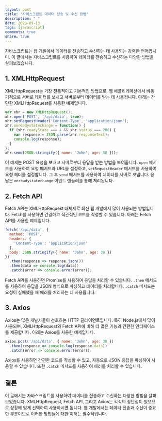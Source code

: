 ```yaml
---
layout: post
title: "자바스크립트 데이터 전송 및 수신 방법"
description: " "
date: 2023-09-10
tags: [javascript]
comments: true
share: true
---
```


자바스크립트는 웹 개발에서 데이터를 전송하고 수신하는 데 사용되는 강력한 언어입니다. 이 글에서는 자바스크립트를 사용하여 데이터를 전송하고 수신하는 다양한 방법을 살펴보겠습니다.

## 1. XMLHttpRequest

XMLHttpRequest는 가장 전통적이고 기본적인 방법으로, 웹 애플리케이션에서 비동기적으로 서버로 데이터를 보내고 서버로부터 데이터를 받는 데 사용됩니다. 아래는 간단한 XMLHttpRequest를 사용한 예제입니다.

```javascript
var xhr = new XMLHttpRequest();
xhr.open('POST', '/api/data', true);
xhr.setRequestHeader('Content-Type', 'application/json');
xhr.onreadystatechange = function() {
  if (xhr.readyState === 4 && xhr.status === 200) {
    var response = JSON.parse(xhr.responseText);
    console.log(response);
  }
};
xhr.send(JSON.stringify({ name: 'John', age: 30 }));
```

이 예제는 POST 요청을 보내고 서버로부터 응답을 받는 방법을 보여줍니다. `open` 메서드를 사용하여 요청 메서드와 URL을 설정하고, `setRequestHeader` 메서드를 사용하여 요청 헤더를 설정합니다. 그 후 `send` 메서드를 사용하여 데이터를 서버로 보냅니다. 응답은 `onreadystatechange` 이벤트 핸들러를 통해 처리됩니다.

## 2. Fetch API

Fetch API는 XMLHttpRequest 대체제로 최신 웹 개발에서 많이 사용되는 방법입니다. Fetch를 사용하면 간결하고 직관적인 코드를 작성할 수 있습니다. 아래는 Fetch API를 사용한 예제입니다.

```javascript
fetch('/api/data', {
  method: 'POST',
  headers: {
    'Content-Type': 'application/json'
  },
  body: JSON.stringify({ name: 'John', age: 30 })
})
  .then(response => response.json())
  .then(data => console.log(data))
  .catch(error => console.error(error));
```

Fetch API를 사용하면 Promise를 사용하여 응답을 처리할 수 있습니다. `.then` 메서드를 사용하여 응답을 JSON 형식으로 파싱하고 데이터를 처리합니다. `.catch` 메서드는 요청이 실패했을 때 에러를 처리하는 데 사용됩니다.

## 3. Axios

Axios는 많은 개발자들이 선호하는 HTTP 클라이언트입니다. 특히 Node.js에서 많이 사용되며, XMLHttpRequest와 Fetch API에 비해 더 많은 기능과 간편한 인터페이스를 제공합니다. 아래는 Axios를 사용한 예제입니다.

```javascript
axios.post('/api/data', { name: 'John', age: 30 })
  .then(response => console.log(response.data))
  .catch(error => console.error(error));
```

Axios를 사용하면 간편한 코드를 작성할 수 있고, 자동으로 JSON 응답을 파싱하여 사용할 수 있습니다. 또한 `.catch` 메서드를 사용하여 에러를 처리할 수 있습니다.

## 결론

이 글에서는 자바스크립트를 사용하여 데이터를 전송하고 수신하는 다양한 방법을 살펴보았습니다. XMLHttpRequest, Fetch API, 그리고 Axios는 각각의 장단점이 있으므로 상황에 맞게 선택하여 사용하시면 됩니다. 웹 개발에서는 데이터 전송과 수신이 중요한 부분이므로 이러한 방법들에 대한 이해는 필수적입니다.
